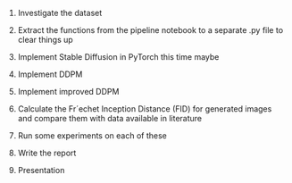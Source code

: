 1. Investigate the dataset

2. Extract the functions from the pipeline notebook to a separate .py file to clear things up

3. Implement Stable Diffusion in PyTorch this time maybe

4. Implement DDPM

5. Implement improved DDPM

6. Calculate the Fr´echet Inception Distance (FID) for generated images and compare them with data available in literature

7. Run some experiments on each of these

8. Write the report

9. Presentation
